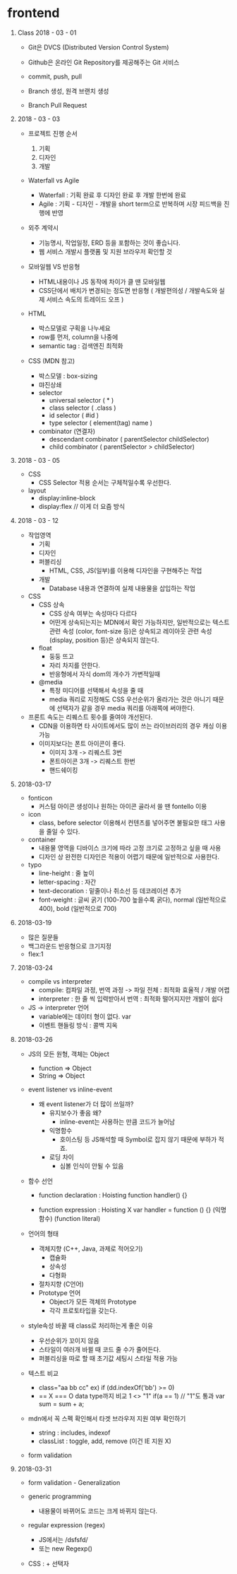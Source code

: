 # frontend

1. Class 2018 - 03 - 01
    - Git은 DVCS (Distributed Version Control System)
    - Github은 온라인 Git Repository를 제공해주는 Git 서비스

    - commit, push, pull
    - Branch 생성, 원격 브랜치 생성
    - Branch Pull Request

2. 2018 - 03 - 03
    - 프로젝트 진행 순서
        1. 기획
        2. 디자인
        3. 개발
    - Waterfall vs Agile
        - Waterfall : 기획 완료 후 디자인 완료 후 개발 한번에 완료
        - Agile : 기획 - 디자인 - 개발을 short term으로 반복하며 시장 피드백을 진행에 반영
    - 외주 계약시
        - 기능명시, 작업일정, ERD 등을 포함하는 것이 좋습니다.
        - 웹 서비스 개발시 플랫폼 및 지원 브라우저 확인할 것
    
    - 모바일웹 VS 반응형
        - HTML내용이나 JS 동작에 차이가 클 땐 모바일웹
        - CSS단에서 배치가 변경되는 정도면 반응형
        ( 개발편의성 / 개발속도와 실제 서비스 속도의 트레이드 오프 )

    - HTML
        - 박스모델로 구획을 나누세요
        - row를 먼저, column을 나중에
        - semantic tag : 검색엔진 최적화

    - CSS (MDN 참고)
        - 박스모델 : box-sizing
        - 먀진상쇄
        - selector
            - universal selector ( * )
            - class selector ( .class )
            - id selector ( #id )
            - type selector ( element(tag) name )
        - combinator (연결자)
            - descendant combinator ( parentSelector childSelector)
            - child combinator ( parentSelector > childSelector)

3. 2018 - 03 - 05
    - CSS
        - CSS Selector 적용 순서는 구체적일수록 우선한다.
    - layout
        - display:inline-block
        - display:flex // 이게 더 요즘 방식

3. 2018 - 03 - 12
    - 작업영역
        - 기획
        - 디자인
        - 퍼블리싱
            - HTML, CSS, JS(일부)를 이용해 디자인을 구현해주는 작업 
        - 개발
            - Database 내용과 연결하여 실제 내용물을 삽입하는 작업
    - CSS
        - CSS 상속
            - CSS 상속 여부는 속성마다 다르다
            - 어떤게 상속되는지는 MDN에서 확인 가능하지만, 일반적으로는 텍스트 관련 속성 (color, font-size 등)은 상속되고 레이아웃 관련 속성 (display, position 등)은 상속되지 않는다.
        - float
            - 둥둥 뜨고
            - 자리 차지를 안한다.
            - 반응형에서 자식 dom의 개수가 가변적일때
        - @media
            - 특정 미디어를 선택해서 속성을 줄 때
            - media 쿼리로 지정해도 CSS 우선순위가 올라가는 것은 아니기 때문에 선택자가 같을 경우 media 쿼리를 아래쪽에 써야한다.
    - 프론트 속도는 리퀘스트 횟수를 줄여야 개선된다.
        - CDN을 이용하면 타 사이트에서도 많이 쓰는 라이브러리의 경우 캐싱 이용 가능
        - 이미지보다는 폰트 아이콘이 좋다.
            - 이미지 3개 -> 리퀘스트 3번
            - 폰트아이콘 3개 -> 리퀘스트 한번
            - 핸드쉐이킹 

4. 2018-03-17
    - fonticon
        - 커스텀 아이콘 생성이나 원하는 아이콘 골라서 쓸 땐 fontello 이용
    - icon
        - class, before selector 이용해서 컨텐츠를 넣어주면 불필요한 태그 사용을 줄일 수 있다.
    - container
        - 내용물 영역을 디바이스 크기에 따라 고정 크기로 고정하고 싶을 때 사용
        - 디자인 상 완전한 디자인은 적용이 어렵기 때문에 일반적으로 사용한다.
    - typo
        - line-height : 줄 높이
        - letter-spacing : 자간
        - text-decoration : 밑줄이나 취소선 등 데코레이션 추가
        - font-weight : 글씨 굵기 (100-700 높을수록 굵다),  normal (일반적으로 400), bold (일반적으로 700)

5. 2018-03-19
    - 많은 질문들
    - 백그라운드 반응형으로 크기지정
    - flex:1

6. 2018-03-24
    - compile vs interpreter
        - compile: 컴파일 과정, 번역 과정 ->  파일 전체 : 최적화 효율적 / 개발 어렵
        - interpreter : 한 줄 씩 입력받아서 번역 : 최적화 떨어지지만 개발이 쉽다
    - JS -> interpreter 언어
        - variable에는 데이터 형이 없다. var
        - 이벤트 핸들링 방식 : 콜백 지옥

7. 2018-03-26
    - JS의 모든 원형, 객체는 Object
        - function => Object
        - String => Object

    - event listener vs inline-event
        - 왜 event listener가 더 많이 쓰일까?
            - 유지보수가 좋음 왜?
                - inline-event는 사용하는 만큼 코드가 늘어남
            - 익명함수
                - 호이스팅 등 JS해석할 때 Symbol로 잡지 않기 때문에 부하가 적죠.
            - 로딩 차이
                - 심볼 인식이 안될 수 있음

    - 함수 선언
        - function declaration : Hoisting
        function handler() {}

        - function expression : Hoisting X
        var handler = function () {} (익명함수)
        (function literal)

    - 언어의 형태
        - 객체지향 (C++, Java, 과제로 적어오기)
            - 캡슐화
            - 상속성
            - 다형화
        - 절차지향 (C언어)
        - Prototype 언어
            - Object가 모든 객체의 Prototype
            - 각각 프로토타입을 갖는다.

    - style속성 바꿀 때 class로 처리하는게 좋은 이유
        - 우선순위가 꼬이지 않음
        - 스타일이 여러개 바뀔 때 코드 줄 수가 줄어든다.
        - 퍼블리싱을 따로 할 때 초기값 세팅시 스타일 적용 가능

    - 텍스트 비교
        - class="aa bb cc"
           ex) if (dd.indexOf('bb') >= 0)
        - == X === O
            data type까지 비교
            1 <> "1"
            if(a == 1)  // "1"도 통과
                var sum = sum + a;

    - mdn에서 꼭 스펙 확인해서 타겟 브라우저 지원 여부 확인하기
        - string : includes, indexof
        - classList : toggle, add, remove (이건 IE 지원 X)

    - form validation

8. 2018-03-31
    - form validation - Generalization

    - generic programming
        - 내용물이 바뀌어도 코드는 크게 바뀌지 않는다.

    - regular expression (regex)
        - JS에서는 /dsfsfd/
        - 또는 new Regexp()

    - CSS : + 선택자

